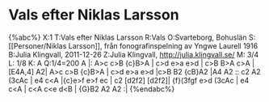 # Vals efter Niklas Larsson

{%abc%}
X:1
T:Vals efter Niklas Larsson
R:Vals
O:Svarteborg, Bohuslän
S:[[Personer/Niklas Larsson]], från fonografinspelning av Yngwe Laurell 1916
B:Julia Klingvall, 2011-12-26
Z:Julia Klingvall, http://julia.klingvall.se/
M: 3/4
L: 1/8
K: A
Q:1/4=200
A |: A>c c>B {c}B>A | c>d e>a e>d | c>B B>A c>A | [E4A,4] A2|
A>c c>B {c}B>A | c>d e>a e>d |c>B B2 {cB}A2 |A4 A2 ::
c2 A2 (3cAc | e4 c<A |{c}e>f e>f ec | c2 [d2f2] [d2f2]|
{f}(3fgf e>d (3cAc | e4 c<A | c<A c<e d<B | {G}B2 A2 A2 :|
{%endabc%}
